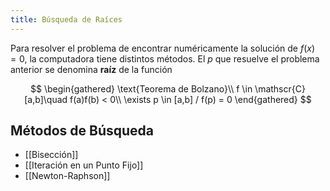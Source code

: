 ```yaml
---
title: Búsqueda de Raíces
---
```


Para resolver el problema de encontrar numéricamente la solución de $f(x) = 0$, la computadora tiene distintos métodos. El $p$ que resuelve el problema anterior se denomina **raíz** de la función

$$
\begin{gathered}
\text{Teorema de Bolzano}\\
f \in \mathscr{C}[a,b]\quad f(a)f(b) < 0\\
\exists p \in [a,b] / f(p) = 0
\end{gathered}
$$

## Métodos de Búsqueda

- [[Bisección]]
- [[Iteración en un Punto Fijo]]
- [[Newton-Raphson]]
